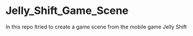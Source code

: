 # Jelly_Shift_Game_Scene
In this repo Itried to create a game scene from the mobile game Jelly Shift

